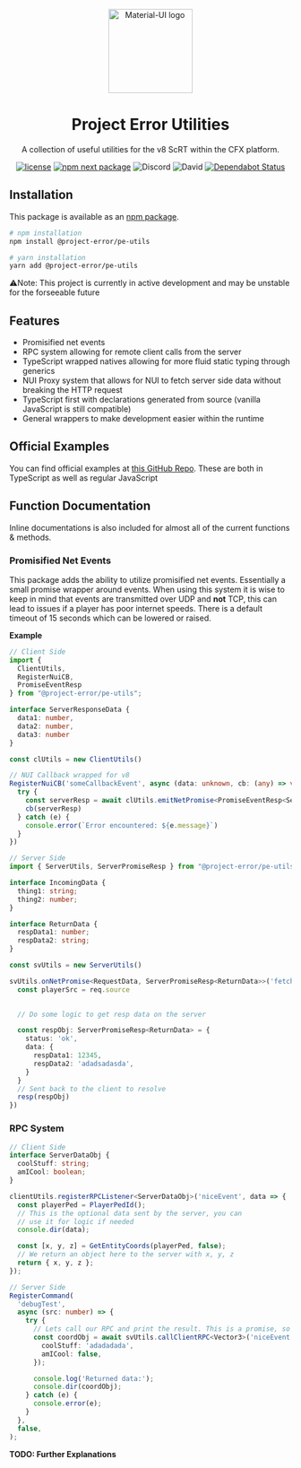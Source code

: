 <p align="center">
  <a href="https://projecterror.dev/" rel="noopener" target="_blank"><img width="150" src="https://i.tasoagc.dev/c1pD" alt="Material-UI logo"></a></p>
</p>
<h1 align="center">Project Error Utilities</h1>

<div align="center">
A collection of useful utilities for the v8 ScRT within the CFX platform.
</div>

<div align="center">

[![license](https://img.shields.io/badge/license-MIT-blue.svg)](https://github.com/project-error/pe-utils/master/LICENSE)
[![npm next package](https://img.shields.io/npm/v/@project-error/pe-utils/latest.svg)](https://www.npmjs.com/package/@project-error/pe-utils)
![Discord](https://img.shields.io/discord/791854454760013827?label=Our%20Discord)
![David](https://img.shields.io/david/project-error/pe-utils)
[![Dependabot Status](https://api.dependabot.com/badges/status?host=github&repo=project-error/pe-utils)](https://dependabot.com)
</div>

## Installation

This package is available as an [npm package](https://www.npmjs.com/package/@project-error/pe-utils).

```sh
# npm installation
npm install @project-error/pe-utils

# yarn installation
yarn add @project-error/pe-utils
```

⚠️Note: This project is currently in active development and may be unstable for the forseeable
future

## Features
* Promisified net events
* RPC system allowing for remote client calls from the server
* TypeScript wrapped natives allowing for more fluid static typing through generics
* NUI Proxy system that allows for NUI to fetch server side data without breaking the HTTP
request
* TypeScript first with declarations generated from source (vanilla JavaScript is still compatible)
* General wrappers to make development easier within the runtime

## Official Examples
You can find official examples at [this GitHub Repo](https://github.com/project-error/pe-utils-examples). These
are both in TypeScript as well as regular JavaScript

## Function Documentation
Inline documentations is also included for almost all of the current functions
& methods.

### Promisified Net Events
This package adds the ability to utilize promisified net events. Essentially a small promise
wrapper around events. When using this system it is wise to keep in mind that events
are transmitted over UDP and **not** TCP, this can lead to issues if a player has
poor internet speeds. There is a default timeout of 15 seconds which can be lowered or
raised.

**Example**

```ts
// Client Side
import { 
  ClientUtils, 
  RegisterNuiCB, 
  PromiseEventResp 
} from "@project-error/pe-utils";

interface ServerResponseData {
  data1: number,
  data2: number,
  data3: number
}

const clUtils = new ClientUtils()

// NUI Callback wrapped for v8
RegisterNuiCB('someCallbackEvent', async (data: unknown, cb: (any) => void) => {
  try {
    const serverResp = await clUtils.emitNetPromise<PromiseEventResp<ServerResponseData>>('fetchEvent')
    cb(serverResp)
  } catch (e) {
    console.error(`Error encountered: ${e.message}`)
  }
})
```

```ts
// Server Side
import { ServerUtils, ServerPromiseResp } from "@project-error/pe-utils";

interface IncomingData {
  thing1: string;
  thing2: number;
}

interface ReturnData {
  respData1: number;
  respData2: string;
}

const svUtils = new ServerUtils()

svUtils.onNetPromise<RequestData, ServerPromiseResp<ReturnData>>('fetchEvent', (req, resp) => {
  const playerSrc = req.source
  

  // Do some logic to get resp data on the server

  const respObj: ServerPromiseResp<ReturnData> = {
    status: 'ok',
    data: {
      respData1: 12345,
      respData2: 'adadsadasda',
    }
  }
  // Sent back to the client to resolve
  resp(respObj)
})
```

### RPC System
```ts
// Client Side
interface ServerDataObj {
  coolStuff: string;
  amICool: boolean;
}

clientUtils.registerRPCListener<ServerDataObj>('niceEvent', data => {
  const playerPed = PlayerPedId();
  // This is the optional data sent by the server, you can
  // use it for logic if needed
  console.dir(data);

  const [x, y, z] = GetEntityCoords(playerPed, false);
  // We return an object here to the server with x, y, z
  return { x, y, z };
});
```

```ts
// Server Side
RegisterCommand(
  'debugTest',
  async (src: number) => {
    try {
      // Lets call our RPC and print the result. This is a promise, so we must await
      const coordObj = await svUtils.callClientRPC<Vector3>('niceEvent', src, {
        coolStuff: 'adadadada',
        amICool: false,
      });

      console.log('Returned data:');
      console.dir(coordObj);
    } catch (e) {
      console.error(e);
    }
  },
  false,
);
```

**TODO: Further Explanations**





